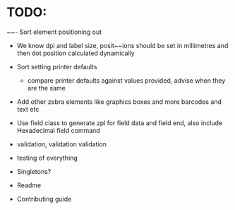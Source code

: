 # TODO:

~~- Sort element positioning out

- We know dpi and label size, posit~~ions should be set in millimetres and then dot position calculated dynamically

- Sort setting printer defaults
    - compare printer defaults against values provided, advise when they are the same
- Add other zebra elements like graphics boxes and more barcodes and text etc
- Use field class to generate zpl for field data and field end, also include Hexadecimal field command
- validation, validation validation
- testing of everything
- Singletons?
- Readme
- Contributing guide
